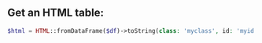 ## Get an HTML table:

```php
$html = HTML::fromDataFrame($df)->toString(class: 'myclass', id: 'myid', offset: 0, limit: null, pretty: true);
```